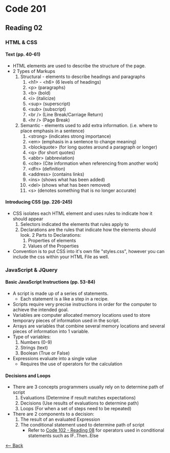 # Code 201
## Reading 02

### HTML & CSS
#### Text (pp. 40-61)
* HTML elements are used to describe the structure of the page.
* 2 Types of Markups
    1. Structural - elements to describe headings and paragraphs
        1. \<h1\> - \<h6\> (6 levels of headings)
        1. \<p\> (paragraphs)
        1. \<b\> (bold)
        1. \<i\> (italicize)
        1. \<sup\> (superscript)
        1. \<sub\> (subscript)
        1. \<br /\> (Line Break/Carriage Return)
        1. \<hr /\> (Page Break)
    1. Semantic - elements used to add extra information. (i.e. where to place emphasis in a sentence)
        1. \<strong\> (indicates strong importance)
        1. \<em\> (emphasis in a sentence to change meaning)
        1. \<blockquote\> (for long quotes around a paragraph or longer)
        1. \<q\> (for short quotes)
        1. \<abbr\> (abbreviation)
        1. \<cite\> (Cite information when referencing from another work)
        1. \<dfn\> (definition)
        1. \<address\> (contains links)
        1. \<ins\> (shows what has been added)
        1. \<del\> (shows what has been removed)
        1. \<s\> (denotes something that is no longer accurate)

#### Introducing CSS (pp. 226-245)
* CSS isolates each HTML element and uses rules to indicate how it should appear
    1. Selectors indicated the elements that rules apply to
    1. Declarations are the rules that indicate how the elements should look.  2 Parts to Declarations:
        1. Properties of elements 
        2. Values of the Properties
* Convention is to put CSS into it's own file "styles.css", however you can include the css within your HTML File as well.

### JavaScript & JQuery
#### Basic JavaScript Instructions (pp. 53-84)
* A script is made up of a series of statements.
    * Each statement is a like a step in a recipe.
* Scripts require very precise instructions in order for the computer to achieve the intended goal.
* Variables are computer allocated memory locations used to store temporary pieces of information used in the script.
* Arrays are variables that combine several memory locations and several pieces of information into 1 variable.
* Type of variables:
    1. Numbers (0-9)
    1. Strings (text)
    1. Boolean (True or False)
* Expressions evaluate into a single value
    * Requires the use of operators for the calculation

#### Decisions and Loops
* There are 3 concepts programmers usually rely on to determine path of script
    1. Evaluations (Determine if result matches expectations)
    1. Decisions (Use results of evaluations to determine path)
    1. Loops (For when a set of steps need to be repeated)
* There are 2 components to a decision:
    1. The result of an evaluated Expression
    1. The conditional statement used to determine path of script
        * Refer to [Code 102 - Reading 08](Operators_and_Loops.md) for operators used in conditional statements such as IF..Then..Else

[<-- Back](README.md)